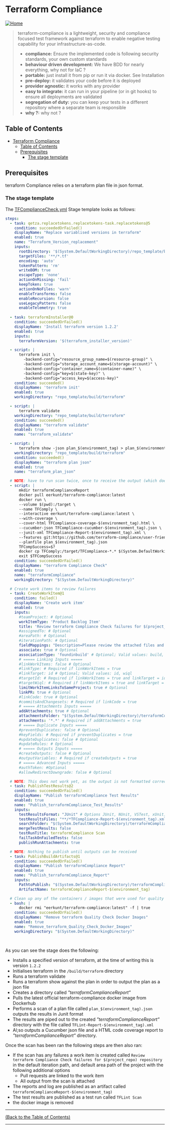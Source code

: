 <!-- terraform Compliance -->
# Terraform Compliance #

[![Home][Home_Image]][Code Quality]

>terraform-compliance is a lightweight, security and compliance focused test framework against terraform to enable negative testing capability for your infrastructure-as-code.
>
> * **compliance:** Ensure the implemented code is following security standards, your own custom standards
> * **behaviour driven development:** We have BDD for nearly everything, why not for IaC ?
> * **portable:** just install it from pip or run it via docker. See Installation
> * **pre-deploy:** it validates your code before it is deployed
> * **provider agnostic:** it works with any provider
> * **easy to integrate:** it can run in your pipeline (or in git hooks) to ensure all deployments are validated
> * **segregation of duty:** you can keep your tests in a different repository where a separate team is responsible
> * **why ?:** why not ?

<!-- TABLE OF CONTENTS -->
## Table of Contents ##

* [Terraform Compliance](#terraform-compliance)
  * [Table of Contents](#table-of-contents)
  * [Prerequisites](#prerequisites)
    * [The stage template](#the-stage-template)

## Prerequisites ##

terraform Compliance relies on a terraform plan file in json format.

### The stage template ###

The [TFComplianceCheck.yml] Stage template looks as follows:

```yaml
steps:
  - task: qetza.replacetokens.replacetokens-task.replacetokens@5
    condition: succeededOrFailed()
    displayName: "Replace variablised versions in terraform"
    enabled: true
    name: "Terraform_Version_replacement"
    inputs:
      rootDirectory: '$(System.DefaultWorkingDirectory)/repo_template/build/terraform'
      targetFiles: '**/*.tf'
      encoding: 'auto'
      tokenPattern: 'rm'
      writeBOM: true
      escapeType: 'none'
      actionOnMissing: 'fail'
      keepToken: true
      actionOnNoFiles: 'warn'
      enableTransforms: false
      enableRecursion: false
      useLegacyPattern: false
      enableTelemetry: true
  
  - task: terraformInstaller@0
    condition: succeededOrFailed()
    displayName: 'Install terraform version 1.2.2'
    enabled: true
    inputs:
      terraformVersion: '$(terraform_installer_version)'

  - script: |
      terraform init \
        -backend-config="resource_group_name=$(resource-group)" \
        -backend-config="storage_account_name=$(storage-account)" \
        -backend-config="container_name=$(container-name)" \
        -backend-config="key=$(state-key)" \
        -backend-config="access_key=$(access-key)"
    condition: succeeded()
    displayName: 'terraform init'
    enabled: true
    workingDirectory: "repo_template/build/terraform"

  - script: |
      terraform validate
    workingDirectory: "repo_template/build/terraform"
    condition: succeeded()
    displayName: "terraform validate"
    enabled: true
    name: "terraform_validate"

  - script: |
      terraform show -json plan_$(environment_tag) > plan_$(environment_tag).json
    workingDirectory: "repo_template/build/terraform"
    condition: succeeded()
    displayName: "terraform plan json"
    enabled: true
    name: "terraform_plan_json"

  # NOTE: have to run scan twice, once to receive the output (which does not show in terminal), and a second time for terminal display
  - script: |
      mkdir terraformComplianceReport
      docker pull eerkunt/terraform-compliance:latest
      docker run \
      --volume $(pwd):/target \
      --name TFComply \
      --interactive eerkunt/terraform-compliance:latest \
      --with-coverage \
      --cover-html TFCompliance-coverage-$(environment_tag).html \
      --cucumber-json TFCompliance-cucumber-$(environment_tag).json \
      --junit-xml TFCompliance-Report-$(environment_tag).xml \
      --features git:https://github.com/terraform-compliance/user-friendly-features.git \
      --planfile plan_$(environment_tag).json
      TFCompSuccess=$?
      docker cp TFComply:/target/TFCompliance-*.* $(System.DefaultWorkingDirectory)/terraformComplianceReport
      exit $TFCompSuccess
    condition: succeededOrFailed()
    displayName: "terraform Compliance Check"
    enabled: true
    name: "terraformCompliance"
    workingDirectory: "$(System.DefaultWorkingDirectory)"

  # Create work items to review failures
  - task: CreateWorkItem@1
    condition: failed()
    displayName: 'Create work item'
    enabled: true
    inputs:
      #teamProject: # Optional
      workItemType: 'Product Backlog Item'
      title: 'Review terraform Compliance Check failures for $(project_repo) repository'
      #assignedTo: # Optional
      #areaPath: # Optional
      #iterationPath: # Optional
      fieldMappings: "Description=Please review the attached files and linked build" # Optional; Required if your process defines additional required work item fields
      associate: true # Optional
      associationType: 'foundinbuild' # Optional; Valid values: build, integratedInBuild, foundInBuild
      # ===== Linking Inputs =====
      #linkWorkItems: false # Optional
      #linkType: # Required if linkWorkItems = true
      #linkTarget: id # Optional; Valid values: id, wiql
      #targetId: # Required if linkWorkItems = true and linkTarget = id
      #targetWiql: # Required if linkWorkItems = true and linkTarget = wiql
      limitWorkItemLinksToSameProject: true # Optional
      linkPR: true # Optional
      #linkCode: true # Optional
      #commitsAndChangesets: # Required if linkCode = true
      # ===== Attachments Inputs =====
      addAttachments: true # Optional
      attachmentsFolder: "$(System.DefaultWorkingDirectory)/terraformComplianceReport/" # Optional
      attachments: '*.*' # Required if addAttachments = true
      # ===== Duplicate Inputs =====
      #preventDuplicates: false # Optional
      #keyFields: # Required if preventDuplicates = true
      #updateDuplicates: false # Optional
      #updateRules: # Optional
      # ===== Outputs Inputs =====
      #createOutputs: false # Optional
      #outputVariables: # Required if createOutputs = true
      # ===== Advanced Inputs =====
      #authToken: #Optional
      #allowRedirectDowngrade: false # Optional

  # NOTE: This does not work yet, as the output is not formatted correctly
  - task: PublishTestResults@2
    condition: succeededOrFailed()
    displayName: "Publish terraformCompliance Test Results"
    enabled: true
    name: "Publish_terraformCompliance_Test_Results"
    inputs:
      testResultsFormat: "JUnit" # Options JUnit, NUnit, VSTest, xUnit, cTest
      testResultsFiles: "**/*TFCompliance-Report-$(environment_tag).xml"
      searchFolder: "$(System.DefaultWorkingDirectory)/terraformComplianceReport"
      mergeTestResults: false
      testRunTitle: terraformCompliance Scan
      failTaskOnFailedTests: false
      publishRunAttachments: true

  # NOTE: Nothing to publish until outputs can be received
  - task: PublishBuildArtifacts@1
    condition: succeededOrFailed()
    displayName: "Publish terraformCompliance Report"
    enabled: true
    name: "Publish_terraformCompliance_Report"
    inputs:
      PathtoPublish: "$(System.DefaultWorkingDirectory)/terraformComplianceReport"
      ArtifactName: terraformComplianceReport-$(environment_tag)

  # Clean up any of the containers / images that were used for quality checks
  - bash: |
      docker rmi "eerkunt/terraform-compliance:latest" -f | true
    condition: succeededOrFailed()
    displayName: "Remove terraform Quality Check Docker Images"
    enabled: true
    name: "Remove_terraform_Quality_Check_Docker_Images"
    workingDirectory: "$(System.DefaultWorkingDirectory)"
    
     
```

As you can see the stage does the following:

* Installs a specified version of terraform, at the time of writing this is version `1.2.2`
* Initialises terraform in the `/build/terraform` directory
* Runs a terraform validate
* Runs a terraform show against the plan in order to output the plan as a json file
* Creates a directory called *"terraformComplianceReport"*
* Pulls the latest official terraform-compliance docker image from Dockerhub
* Performs a scan of a plan file called `plan_$(environment_tag).json` outputs the results in Junit format
* The results are piped out to the created *"terraformComplianceReport"* directory with the file called `TFLint-Report-$(environment_tag).xml`
* Al;so outputs a Cucumber json file and a HTML code coverage report to *"terraformComplianceReport"* directory.

Once the scan has been ran the following steps are then also ran:

* If the scan has any failures a work item is created called `Review terraform Compliance Check failures for $(project_repo) repository` in the default iteration path, and default area path of the project with the following additional options
  * Pull requests are linked to the work item
  * All output from the scan is attached
* The reports and log are published as an artifact called `terraformComplianceReport-$(environment_tag)`
* The test results are published as a test run called `TFLint Scan`
* the docker image is removed

---
<!-- Readme Navigation -->
[(Back to the Table of Contents)](#table-of-contents)

---

<!-- MARKDOWN LINKS & IMAGES -->
<!-- https://www.markdownguide.org/basic-syntax/#reference-style-links -->

<!-- Azure Devops Links -->

<!-- BADGES AND SHIELDS -->
[contributors-shield]: https://img.shields.io/github/contributors/othneildrew/Best-README-Template.svg?style=for-the-badge
[forks-shield]: https://img.shields.io/github/forks/othneildrew/Best-README-Template.svg?style=for-the-badge
[issues-shield]: https://img.shields.io/github/issues/othneildrew/Best-README-Template.svg?style=for-the-badge
[license-shield]: https://img.shields.io/github/license/othneildrew/Best-README-Template.svg?style=for-the-badge
[linkedin-shield]: https://img.shields.io/badge/-LinkedIn-black.svg?style=for-the-badge&logo=linkedin&colorB=555
[stars-shield]: https://img.shields.io/github/stars/othneildrew/Best-README-Template.svg?style=for-the-badge

<!-- GITHUB LINKS -->
[contributors-url]: https://github.com/othneildrew/Best-README-Template/graphs/contributors
[forks-url]: https://github.com/othneildrew/Best-README-Template/network/members
[issues-url]: https://github.com/othneildrew/Best-README-Template/issues
[license-url]: https://github.com/othneildrew/Best-README-Template/blob/master/LICENSE.md
[linkedin-url]: https://linkedin.com/in/othneildrew
[stars-url]: https://github.com/othneildrew/Best-README-Template/stargazers

<!-- IMAGES AND ICONS -->
[Home_Image]: ./repo_template-images/home.png
[logo-image]: ./repo_template-images/logo.png
[pipeline-screenshot]: ./repo_template-images/pipeline-screenshot.png
[product-screenshot]: ./repo_template-images/screenshot.png
[teams-icon]: ./repo_template-images/teams.png

<!-- MARKDOWN DOCUMENT LINKS -->
[Blank Readme]: ./BLANK_README.md
[Code Quality]: ./docs/code_quality.md
[Bridgecrew_Checkov]: ./docs/code_quality/bridgecrew_checkov.md
[Checkmarx_KICS]: ./docs/code_quality/checkmarx_kics.md
[GitHub_Super_Linter]: ./docs/code_quality/github_super_linter.md
[Infracost]: ./docs/code_quality/Infracost.md
[License]: ./license.md
[Megalinter]: ./docs/code_quality/megalinter.md
[Mend_Bolt]: ./docs/code_quality/mend_bolt.md
[OWASP]: ./docs/code_quality/owasp.md
[Readme]: ./README.md
[Sonar_Cloud]: ./docs/code_quality/sonar_cloud.md
[Template_updater]: ./docs/code_quality/template_updater.md
[terraform_Compliance]: ./docs/code_quality/terraform_compliance.md
[Terrascan]: ./docs/code_quality/terrascan.md
[TFLint]: ./docs/code_quality/tflint.md
[TFSec]: ./docs/code_quality/tfsec.md
[Usage_Guide.md]: ./docs/usage_guide.md

<!-- CODE QUALITY TEMPLATE LINKS -->
[Checkmarx_KICS.yml]: ./build/pipelines/code_quality_templates/checkmarx_kics.yml
[Checkov.yml]: ./build/pipelines/code_quality_templates/checkov.yml
[Checkov_baseline_creator.yml]: ./build/pipelines/code_quality_templates/checkov_baseline_creator.yml
[GitHub_Super_Linter.yml]: ./build/pipelines/code_quality_templates/github_super_linter.yml
[Infracost.yml]: ./build/pipelines/code_quality_templates/Infracost.yml
[Mega_Linter.yml]: ./build/pipelines/code_quality_templates/mega_linter.yml
[OWASP.yml]: ./build/pipelines/code_quality_templates/owasp.yml
[TFComplianceCheck.yml]: ./build/pipelines/code_quality_templates/tfcompliancecheck.yml
[template_updater.yml]: ./build/pipelines/code_quality_templates/template_updater.yml
[Terrascan.yml]: ./build/pipelines/code_quality_templates/terrascan.yml
[TFLint.yml]: ./build/pipelines/code_quality_templates/tflint.yml
[TFSec.yml]: ./build/pipelines/code_quality_templates/tfsec.yml

<!-- IAC TEMPLATE LINKS-->
[terraform_apply.yml]: ./build/pipelines/iac_templates/terraform_apply.yml
[terraform_plan.yml]: ./build/pipelines/iac_templates/terraform_plan.yml
[variables.yml]: ./build/pipelines/iac_templates/variables.yml

<!-- PIPELINE LINKS -->
[infrastructure.yml]: ./build/pipelines/infrastructure.yml
[code_quality.yml]: ./build/pipelines/code_quality.yml

<!-- GitHub stuff-->
<!--
***
*** this is all the github stuff that currently isn't relevant to BCA 
***
-->

<!--
*** Thanks for checking out the Best-README-Template. If you have a suggestion
*** that would make this better, please fork the Repo and create a pull request
*** or simply open an issue with the tag "enhancement".
*** Don't forget to give the project a star!
*** Thanks again! Now go create something AMAZING! :D
-->

<!-- PROJECT SHIELDS -->
<!--
*** I'm using markdown "reference style" links for readability.
*** Reference links are enclosed in brackets [ ] instead of parentheses ( ).
*** See the bottom of this document for the declaration of the reference variables
*** for contributors-url, forks-url, etc. This is an optional, concise syntax you may use.
*** https://www.markdownguide.org/basic-syntax/#reference-style-links
-->
<!--
[![Contributors][contributors-shield]][contributors-url]
[![Forks][forks-shield]][forks-url]
[![Stargazers][stars-shield]][stars-url]
[![Issues][issues-shield]][issues-url]
[![MIT License][license-shield]][license-url]
[![LinkedIn][linkedin-shield]][linkedin-url]
-->
